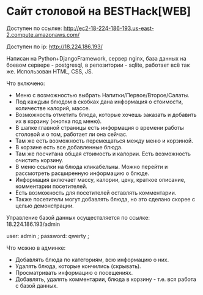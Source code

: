   # Сайт столовой на BESTHack[WEB]
 
 Доступен по ссылке: http://ec2-18-224-186-193.us-east-2.compute.amazonaws.com/
 
 Доступен по ip: http://18.224.186.193/ 
 
 Написан на Python+DjangoFramework, сервер nginx, база данных на боевом сервере - postgresql, в репозитории - sqlite, работает всё так же. Использован HTML, CSS, JS.
 
 Что включено:
  - Меню с возможностью выбрать Напитки/Первое/Второе/Салаты.
  - Под каждым блюдом в скобках дана информация о стоимости, количестве калорий, массе.
  - Возможность отметить блюда, которые хочешь заказать и добавить их в корзину (кнопка под меню).
  - В шапке главной страницы есть информация о времени работы столовой и о том, работает ли она сейчас.
  - Там же есть возможность перемещаться между меню и корзиной.
  - В корзине есть все добавленные блюда. 
  - Там же посчитана общая стоимость и калории. Есть возможность очистить корзину.
  - В меню ссылки на блюда кликабельны. Можно перейти и рассмотреть расширенную информацию о блюде. 
  - Информация включает массу, калории, цену, краткое описание, комментарии посетителей.
  - Есть возможность для посетителей оставлять комментарии.
  - Также посетители могут добавлять блюда, но это сделано скорее с целью демонстрации.
  
  Управление базой данных осуществляется по ссылке: 18.224.186.193/admin
  
  user: admin ; password: qwerty ;
  
  Что можно в админке:
  - Добавлять блюда по категориям, всю информацию о них. 
  - Удалять блюда, которые кончились (скрывать).
  - Просматривать информацию о посещениях.
  - Добавлять, удалять комментарии, блюда в корзину - т.е. вся работа с базой данных.
  
  
  
